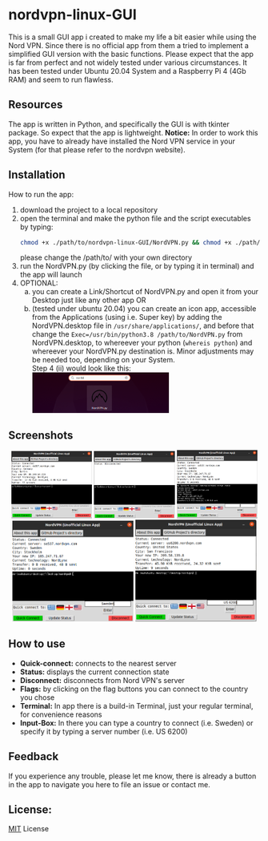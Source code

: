 # nordvpn-linux-GUI
This is a small GUI app i created to make my life a bit easier while using the Nord VPN. Since there is no official app from them a tried to implement a simplified GUI version with the basic functions. Please expect that the app is far from perfect and not widely tested under various circumstances. It has been tested under Ubuntu 20.04 System and a Raspberry Pi 4 (4Gb RAM) and seem to run flawless.

## Resources
The app is written in Python, and specifically the GUI is with tkinter package. So expect that the app is lightweight.
**Notice:** In order to work this app, you have to already have installed the Nord VPN service in your System (for that please refer to the nordvpn website).

## Installation
How to run the app:
1. download the project to a local repository
2. open the terminal and make the python file and the script executables by typing:
    ```bash
    chmod +x ./path/to/nordvpn-linux-GUI/NordVPN.py && chmod +x ./path/to/nordvpn-linux-GUI/script.sh
    ```
    please change the /path/to/ with your own directory
3. run the NordVPN.py (by clicking the file, or by typing it in terminal) and the app will launch
4. OPTIONAL: <ol type="a">
                <li>you can create a Link/Shortcut of NordVPN.py and open it from your Desktop just like any other app OR </li>
                <li>(tested under ubuntu 20.04) you can create an icon app, accessible from the Applications (using i.e. Super key) by adding the NordVPN.desktop file in `/usr/share/applications/`, and before that change the `Exec=/usr/bin/python3.8 /path/to/NordVPN.py` from NordVPN.desktop, to whereever your python (`whereis python`) and whereever your NordVPN.py destination is. Minor adjustments may be needed too, depending on your System.</li>
                Step 4 (ii) would look like this:<br>
                <img src="https://github.com/takispig/nordvpn-linux-GUI/blob/media/Search_in_system.png" width="60%" alt="How app is displayed when searched in applications">
             </ol>

## Screenshots
<p style="text-align: center">
    <img src="https://github.com/takispig/nordvpn-linux-GUI/blob/media/App_connected.png" width="32%" alt="State when the app is connected">
    <img src="https://github.com/takispig/nordvpn-linux-GUI/blob/media/App_disconnected.png" width="32%" alt ="State when the app is disconnected">
    <img src="https://github.com/takispig/nordvpn-linux-GUI/blob/media/App_terminal.png" width="32%" alt="Example of the terminal use build in app">
    <img src="https://github.com/takispig/nordvpn-linux-GUI/blob/media/App_connect_country.png" width="48%" alt="Connect to a country just by typing a Country or a Country-Code">
    <img src="https://github.com/takispig/nordvpn-linux-GUI/blob/media/App_connect_country_server.png" width="48%" alt="Connection example by typing a country & a specific server number">
</p>

## How to use
- **Quick-connect:**  connects to the nearest server
- **Status:**         displays the current connection state
- **Disconnect:**     disconnects from Nord VPN's server
- **Flags:**          by clicking on the flag buttons you can connect to the country you chose
- **Terminal:**       In app there is a build-in Terminal, just your regular terminal, for convenience reasons
- **Input-Box:**      In there you can type a country to connect (i.e. Sweden) or specify it by typing a server number (i.e. US 6200)


## Feedback
If you experience any trouble, please let me know, there is already a button in the app to navigate you here to file an issue or contact me.

## License:
[MIT](https://github.com/takispig/nordvpn-linux-GUI/blob/main/LICENSE) License
